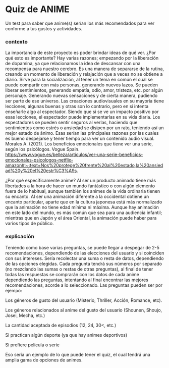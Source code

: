 # Quiz de ANIME

Un test para saber que anime(s) serían los más recomendados para ver conforme a tus gustos y actividades.

### contexto

La importancia de este proyecto es poder brindar ideas de qué ver. ¿Por qué esto es importante? Hay varias razones; empezando por la liberación de dopamina, ya que relacionamos la idea de descansar con una recompensa para nuestro cerebro. Es una manera de separarse de la rutina, creando un momento de liberación y relajación que a veces no se obtiene a diario. Sirve para la socialización, al tener un tema en común el cual se puede compartir con más personas, generando nuevos lazos. Se pueden liberar sentimientos, generando empatía, odio, amor, tristeza, etc. por algún personaje. Generando nuevas sensaciones y de cierta manera, pudiendo ser parte de ese universo. Las creaciones audiovisuales en su mayoría tiene lecciones, algunas buenas y otras son lo contrario, pero en si intenta enseñarle algo al espectador. Siendo que si se ve un impacto positivo por esas lecciones, el espectador puede implementarlas en su vida diaria. Los espectadores se pueden sentir seguros al verlas, haciendo que sentimientos como estrés o ansiedad se disipen por un rato, teniendo así un mejor estado de ánimo. Esas serían las principales razones por las cuales es bueno despejarse y tener tiempo para ver un contenido audio visual.
Morales A. (2021). Los beneficios emocionales que tiene ver una serie, según los psicólogos. Vogue Spain. https://www.vogue.es/belleza/articulos/ver-una-serie-beneficios-emocionales-psicologos-netflix-amazon#:~:text=Nos%20protege%20frente%20al%20estado,la%20ansiedad%20y%20el%20estr%C3%A9s.

¿Por qué específicamente anime? Al ser un producto animado tiene más libertades a la hora de hacer un mundo fantástico o con algún elemento fuera de lo habitual, aunque también los animes de la vida ordinaria tienen su encanto. Al ser una animación diferente a la occidental obtiene un encanto particular, aparte que en la cultura japonesa está más normalizado que la animación no tiene edad mínima ni máxima. Aunque hay animación en este lado del mundo, es más común que sea para una audiencia infantil; mientras que en Japón y el área Oriental, la animación puede haber para varios tipos de público.

### explicación

Teniendo como base varias preguntas, se puede llegar a despegar de 2-5 recomendaciones,  dependiendo de las elecciones del usuario y si coinciden con sus intereses. Sería recolectar una suma o resta de datos, dependiendo de las opciones elegidas. Cada pregunta tendrá sus números por separado (no mezclando las sumas o restas de otras preguntas), al final de tener todas las respuestas se comprarán con los datos de cada anime dependiendo las preguntas, intentando al final encontrar las mejores recomendaciones, acorde a lo seleccionado. Las preguntas pueden ser por ejempo:

Los géneros de gusto del usuario (Misterio, Thriller, Acción, Romance, etc).

Los géneros relacionados al anime del gusto del usuario (Shounen, Shoujo, Josei, Mecha, etc.)

La cantidad aceptada de episodios (12, 24, 30<, etc.)

Si practican algún deporte (ya que hay animes deportivos)

Si prefiere pelicula o serie

Eso sería un ejemplo de lo que puede tener el quiz, el cual tendrá una amplia gama de opciones de animes.
